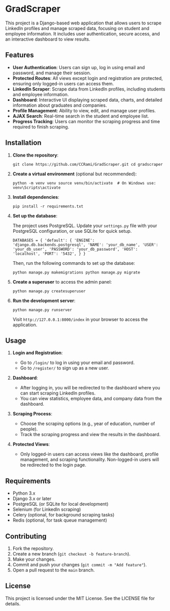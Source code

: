 GradScraper
=====================

This project is a Django-based web application that allows users to scrape LinkedIn profiles and manage scraped data, focusing on student and employee information. It includes user authentication, secure access, and an interactive dashboard to view results.

Features
--------

-   **User Authentication**: Users can sign up, log in using email and password, and manage their session.
-   **Protected Routes**: All views except login and registration are protected, ensuring only logged-in users can access them.
-   **LinkedIn Scraper**: Scrape data from LinkedIn profiles, including students and employee information.
-   **Dashboard**: Interactive UI displaying scraped data, charts, and detailed information about graduates and companies.
-   **Profile Management**: Ability to view, edit, and manage user profiles.
-   **AJAX Search**: Real-time search in the student and employee list.
-   **Progress Tracking**: Users can monitor the scraping progress and time required to finish scraping.

Installation
------------

1.  **Clone the repository**:

    `git clone https://github.com/CCRami/GradScraper.git
    cd gradscraper`

2.  **Create a virtual environment** (optional but recommended):

    `python -m venv venv
    source venv/bin/activate  # On Windows use: venv\Scripts\activate`

3.  **Install dependencies**:

    `pip install -r requirements.txt`

4.  **Set up the database**:

    The project uses PostgreSQL. Update your `settings.py` file with your PostgreSQL configuration, or use SQLite for quick setup.

    `DATABASES = {
        'default': {
            'ENGINE': 'django.db.backends.postgresql',
            'NAME': 'your_db_name',
            'USER': 'your_db_user',
            'PASSWORD': 'your_db_password',
            'HOST': 'localhost',
            'PORT': '5432',
        }
    }`

    Then, run the following commands to set up the database:

    `python manage.py makemigrations
    python manage.py migrate`

5.  **Create a superuser** to access the admin panel:

    `python manage.py createsuperuser`

6.  **Run the development server**:

    `python manage.py runserver`

    Visit `http://127.0.0.1:8000/index` in your browser to access the application.

Usage
-----

1.  **Login and Registration**:

    -   Go to `/login/` to log in using your email and password.
    -   Go to `/register/` to sign up as a new user.
2.  **Dashboard**:

    -   After logging in, you will be redirected to the dashboard where you can start scraping LinkedIn profiles.
    -   You can view statistics, employee data, and company data from the dashboard.
3.  **Scraping Process**:

    -   Choose the scraping options (e.g., year of education, number of people).
    -   Track the scraping progress and view the results in the dashboard.
4.  **Protected Views**:

    -   Only logged-in users can access views like the dashboard, profile management, and scraping functionality. Non-logged-in users will be redirected to the login page.

Requirements
------------

-   Python 3.x
-   Django 3.x or later
-   PostgreSQL (or SQLite for local development)
-   Selenium (for LinkedIn scraping)
-   Celery (optional, for background scraping tasks)
-   Redis (optional, for task queue management)

Contributing
------------

1.  Fork the repository.
2.  Create a new branch (`git checkout -b feature-branch`).
3.  Make your changes.
4.  Commit and push your changes (`git commit -m "Add feature"`).
5.  Open a pull request to the `main` branch.

License
-------

This project is licensed under the MIT License. See the LICENSE file for details.
